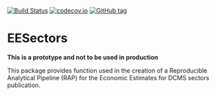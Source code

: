 [![Build Status](https://travis-ci.org/UKGov-Data-Science/EESectors.svg?branch=master)](https://travis-ci.org/UKGov-Data-Science/EESectors)
[![codecov.io](http://codecov.io/github/UKGov-Data-Science/EESectors/coverage.svg?branch=master)](http://codecov.io/github/UKGov-Data-Science/EESectors?branch=master)
[![GitHub tag](https://img.shields.io/github/tag/UKGov-Data-Science/EESectors.svg)]()

# EESectors

**This is a prototype and not to be used in production**

This package provides function used in the creation of a Reproducible Analytical Pipeline (RAP) for the Economic Estimates for DCMS sectors publication.

